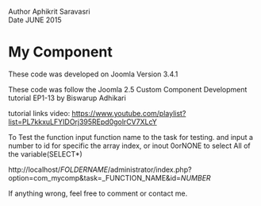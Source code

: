 Author Aphikrit Saravasri
<br />Date JUNE 2015
# My Component 
These code was developed on Joomla Version 3.4.1

These code was follow the Joomla 2.5 Custom Component Development tutorial EP1-13 by Biswarup Adhikari

tutorial links video: https://www.youtube.com/playlist?list=PL7kkxuLFYIDOrj395REpd0golrCV7XLcY

To Test the function
input function name to the task for testing.
and
input a number to id for specific the array index, or inout 0orNONE to select All of the variable(SELECT*)

http://localhost/_FOLDERNAME_/administrator/index.php?option=com_mycomp&task=_FUNCTION_NAME&id=_NUMBER_

If anything wrong, feel free to comment or contact me.

